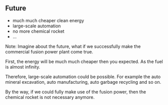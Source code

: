 ## Future

- much much cheaper clean energy
- large-scale automation
- no more chemical rocket
- ...

Note:
Imagine about the future, what if we successfully make the commercial fusion power plant come true. 

First, the energy will be much much cheaper then you expected. As the fuel is almost infinity. 

Therefore, large-scale automation could be possible. For example the auto mineral excavation, auto manufacturing, auto garbage recycling and so on.

By the way, if we could fully make use of the fusion power, then the chemical rocket is not necessary anymore.